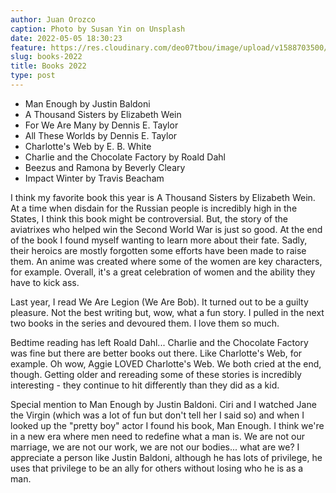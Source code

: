 ```yaml
---
author: Juan Orozco
caption: Photo by Susan Yin on Unsplash
date: 2022-05-05 18:30:23
feature: https://res.cloudinary.com/deo07tbou/image/upload/v1588703500/juan-orozco-com/2020/05/susan-yin-2JIvboGLeho-unsplash_hodtay.jpg
slug: books-2022
title: Books 2022
type: post
---
```


- Man Enough by Justin Baldoni
- A Thousand Sisters by Elizabeth Wein
- For We Are Many by Dennis E. Taylor
- All These Worlds by Dennis E. Taylor
- Charlotte's Web by E. B. White
- Charlie and the Chocolate Factory by Roald Dahl
- Beezus and Ramona by Beverly Cleary
- Impact Winter by Travis Beacham

I think my favorite book this year is A Thousand Sisters by Elizabeth Wein. At a time when disdain for the Russian people is incredibly high in the States, I think this book might be controversial. But, the story of the aviatrixes who helped win the Second World War is just so good. At the end of the book I found myself wanting to learn more about their fate. Sadly, their heroics are mostly forgotten some efforts have been made to raise them. An anime was created where some of the women are key characters, for example. Overall, it's a great celebration of women and the ability they have to kick ass.

Last year, I read We Are Legion (We Are Bob). It turned out to be a guilty pleasure. Not the best writing but, wow, what a fun story. I pulled in the next two books in the series and devoured them. I love them so much.

Bedtime reading has left Roald Dahl... Charlie and the Chocolate Factory was fine but there are better books out there. Like Charlotte's Web, for example. Oh wow, Aggie LOVED Charlotte's Web. We both cried at the end, though. Getting older and rereading some of these stories is incredibly interesting - they continue to hit differently than they did as a kid.

Special mention to Man Enough by Justin Baldoni. Ciri and I watched Jane the Virgin (which was a lot of fun but don't tell her I said so) and when I looked up the "pretty boy" actor I found his book, Man Enough. I think we're in a new era where men need to redefine what a man is. We are not our marriage, we are not our work, we are not our bodies... what are we? I appreciate a person like Justin Baldoni, although he has lots of privilege, he uses that privilege to be an ally for others without losing who he is as a man.